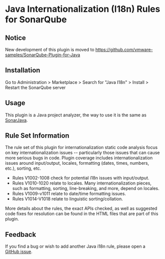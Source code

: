 # Java Internationalization (I18n) Rules for SonarQube

## Notice

New development of this plugin is moved to https://github.com/vmware-samples/SonarQube-Plugin-for-Java

## Installation

Go to Administration > Marketplace > Search for "Java I18n" > Install > Restart the SonarQube server

## Usage

This plugin is a Java project analyzer, the way to use it is the same as [SonarJava](https://docs.sonarqube.org/display/PLUG/SonarJava).

## Rule Set Information

The rule set of this plugin for internationalization static code analysis focus on key internationalization issues -- particularly those issues that can cause more serious bugs in code. Plugin coverage includes internationalization issues around input/output, locales, formatting (dates, times, numbers, etc.), sorting, etc.

- Rules V1002-1008 check for potential i18n issues with input/output.
- Rules V1010-1020 relate to locales. Many internationalization pieces, such as formatting, sorting, line-breaking, and more, depend on locales.
- Rules V1009-v1011 relate to date/time formatting issues.
- Rules V1014-V1018 relate to linguistic sorting/collation.

More details about the rules, the exact APIs checked, as well as suggested code fixes for resolution can be found in the HTML files that are part of this plugin.

## Feedback

If you find a bug or wish to add another Java i18n rule, please open a [GitHub issue](https://github.com/edwinyangzh/java-i18n/issues).
